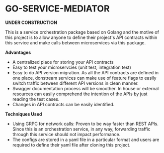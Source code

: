 # GO-SERVICE-MEDIATOR

**UNDER CONSTRUCTION**

This is a service orchestration package based on Golang and the motive of this project is to allow anyone to define their project's API contracts within this service and make calls between microservices via this package.

**Advantages**
- A centralized place for storing your API contracts
- Easy to test your microservcies (unit test, integration test)
- Easy to do API version migration. As all the API contracts are defined in one place, donstream services can make use of feature flags to easily switch traffic between different API versions in clean manner.
- Swagger documentation process will be smoother. In house or external resources can easily comprehend the intention of the APIs by just reading the test cases.
- Changes in API contracts can be easily identified.

**Techniques Used**
- Using GRPC for network calls: Proven to be way faster than REST APIs. Since this is an orchestration service, in any way, forwarding traffic through this service should not impact performance.
- The configs are stored in a yaml file in a particular format and users are required to define their yaml file after cloning this project.
